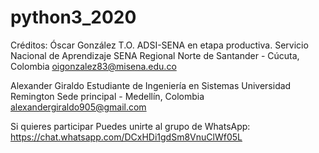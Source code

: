 # python3_2020

Créditos:
   Óscar González
   T.O. ADSI-SENA en etapa productiva.
   Servicio Nacional de Aprendizaje SENA
   Regional Norte de Santander - Cúcuta, Colombia
   oigonzalez83@misena.edu.co

   Alexander Giraldo
   Estudiante de Ingeniería en Sistemas
   Universidad Remington
   Sede principal - Medellín, Colombia
   alexandergiraldo905@gmail.com

   Si quieres participar
   Puedes unirte al grupo de WhatsApp:
   https://chat.whatsapp.com/DCxHDi1gdSm8VnuClWf05L
